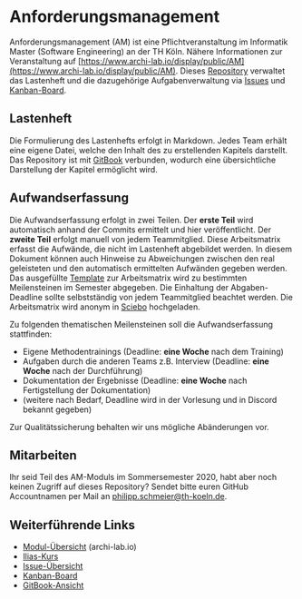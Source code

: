# Anforderungsmanagement

Anforderungsmanagement \(AM\) ist eine Pflichtveranstaltung im Informatik Master \(Software Engineering\) an der TH Köln. Nähere Informationen zur Veranstaltung auf [https://www.archi-lab.io/display/public/AM](https://www.archi-lab.io/display/public/AM). Dieses [Repository](https://github.com/pschm/am-lastenheft-ss20) verwaltet das Lastenheft und die dazugehörige Aufgabenverwaltung via [Issues](https://github.com/pschm/am-lastenheft-ss20/issues) und [Kanban-Board](https://github.com/pschm/am-lastenheft-ss20/projects/1).

## Lastenheft

Die Formulierung des Lastenhefts erfolgt in Markdown. Jedes Team erhält eine eigene Datei, welche den Inhalt des zu erstellenden Kapitels darstellt. Das Repository ist mit [GitBook](https://philipp-schmeier.gitbook.io/am-lastenheft-ss20/) verbunden, wodurch eine übersichtliche Darstellung der Kapitel ermöglicht wird.

## Aufwandserfassung
Die Aufwandserfassung erfolgt in zwei Teilen.
Der **erste Teil** wird automatisch anhand der Commits ermittelt und hier veröffentlicht.
Der **zweite Teil** erfolgt manuell von jedem Teammitglied. Diese Arbeitsmatrix erfasst die Aufwände, die nicht im Lastenheft abgebildet werden. In diesem Dokument können auch Hinweise zu Abweichungen zwischen den real geleisteten und den automatisch ermittelten Aufwänden gegeben werden.
Das ausgefüllte [Template](https://github.com/pschm/am-lastenheft-ss20/blob/master/muster/arbeitsmatrix-template.md) zur Arbeitsmatrix wird zu bestimmten Meilensteinen im Semester abgegeben. Die Einhaltung der Abgaben-Deadline sollte selbstständig von jedem Teammitglied beachtet werden.
Die Arbeitsmatrix wird anonym in [Sciebo](https://th-koeln.sciebo.de/s/DLjaEMZmxIjivTW) hochgeladen.

Zu folgenden thematischen Meilensteinen soll die Aufwandserfassung stattfinden: 
* Eigene Methodentrainings (Deadline: **eine Woche** nach dem Training)
* Aufgaben durch die anderen Teams z.B. Interview (Deadline: **eine Woche** nach der Durchführung)
* Dokumentation der Ergebnisse (Deadline: **eine Woche** nach Fertigstellung der Dokumentation)
* (weitere nach Bedarf, Deadline wird in der Vorlesung und in Discord bekannt gegeben)

Zur Qualitätssicherung behalten wir uns mögliche Abänderungen vor.

## Mitarbeiten

Ihr seid Teil des AM-Moduls im Sommersemester 2020, habt aber noch keinen Zugriff auf dieses Repository? Sendet bitte euren GitHub Accountnamen per Mail an philipp.schmeier@th-koeln.de.

## Weiterführende Links

* [Modul-Übersicht](https://www.archi-lab.io/display/public/AM) \(archi-lab.io\)
* [Ilias-Kurs](https://ilias.th-koeln.de/ilias.php?ref_id=1084127&cmdClass=ilrepositorygui&cmdNode=w4&baseClass=ilrepositorygui)
* [Issue-Übersicht](https://github.com/pschm/am-lastenheft-ss20/issues)
* [Kanban-Board](https://github.com/pschm/am-lastenheft-ss20/projects/1)
* [GitBook-Ansicht](https://philipp-schmeier.gitbook.io/am-lastenheft-ss20/)

